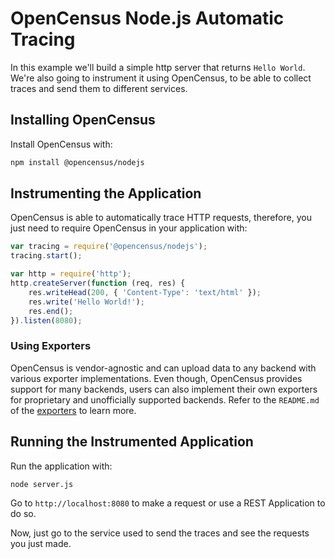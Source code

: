 # OpenCensus Node.js Automatic Tracing

In this example we'll build a simple http server that returns `Hello World`. We're also going to instrument it using OpenCensus, to be able to collect traces and send them to different services.

## Installing OpenCensus

Install OpenCensus with:

```bash
npm install @opencensus/nodejs
```

## Instrumenting the Application

OpenCensus is able to automatically trace HTTP requests, therefore, you just need to require OpenCensus in your application with:

```javascript
var tracing = require('@opencensus/nodejs');
tracing.start();

var http = require('http');
http.createServer(function (req, res) {
    res.writeHead(200, { 'Content-Type': 'text/html' });
    res.write('Hello World!');
    res.end();
}).listen(8080);
```

### Using Exporters

OpenCensus is vendor-agnostic and can upload data to any backend with various exporter implementations. Even though, OpenCensus provides support for many backends, users can also implement their own exporters for proprietary and unofficially supported backends. Refer to the `README.md` of the [exporters](https://github.com/census-instrumentation/opencensus-node/blob/master/README.md#exporters) to learn more.

## Running the Instrumented Application

Run the application with:

```bash
node server.js
```

Go to `http://localhost:8080` to make a request or use a REST Application to do so.

Now, just go to the service used to send the traces and see the requests you just made.
